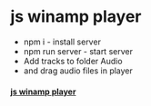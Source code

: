 # js winamp player 

- npm i - install server
- npm run server - start server
- Add tracks to folder Audio
- and drag audio files in player

#### [ js winamp player](http://vingeb0.zzz.com.ua/winamp-player-js/)
